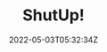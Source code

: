 ---
title: ShutUp!
slug: ShutUp
coverImage: /images/comics/ShutUp/1.jpg
date: 2022-05-03T05:32:34Z
excerpt: 
tags:
  - comic
---